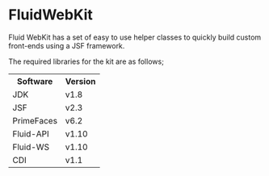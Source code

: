 # FluidWebKit
Fluid WebKit has a set of easy to use helper classes to quickly build custom front-ends using a JSF framework.

The required libraries for the kit are as follows;
<table>
    <tr><th>Software</th><th>Version</th></tr>
    <tr><td>JDK</td><td>v1.8</td></tr>
    <tr><td>JSF</td><td>v2.3</td></tr>
    <tr><td>PrimeFaces</td><td>v6.2</td></tr>
    <tr><td>Fluid-API</td><td>v1.10</td></tr>
    <tr><td>Fluid-WS</td><td>v1.10</td></tr>
    <tr><td>CDI</td><td>v1.1</td></tr>
</table>
